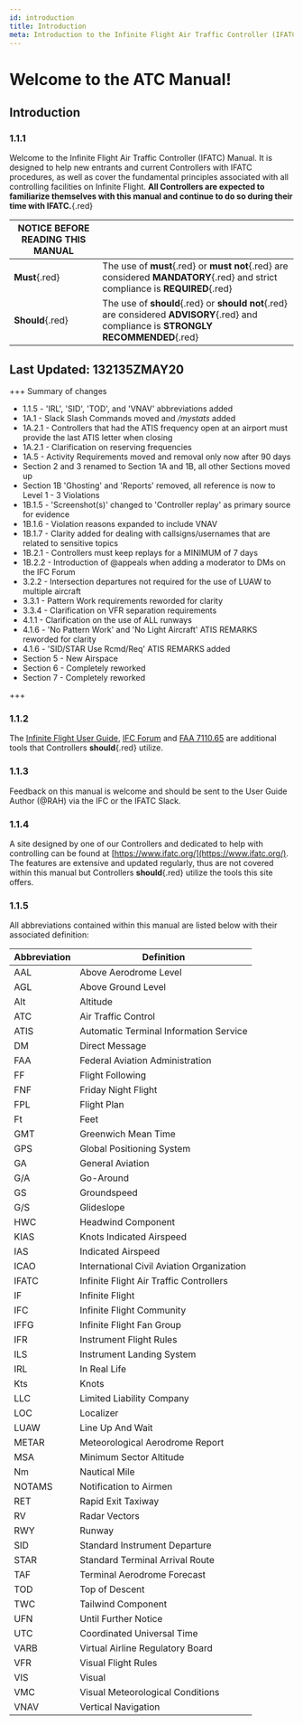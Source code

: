 ```yaml
---
id: introduction
title: Introduction
meta: Introduction to the Infinite Flight Air Traffic Controller (IFATC) Manual.
---
```


# Welcome to the ATC Manual!



## Introduction

### 1.1.1

Welcome to the Infinite Flight Air Traffic Controller (IFATC) Manual. It is designed to help new entrants and current Controllers with IFATC procedures, as well as cover the fundamental principles associated with all controlling facilities on Infinite Flight. **All Controllers are expected to familiarize themselves with this manual and continue to do so during their time with IFATC.**{.red}

| **NOTICE BEFORE READING THIS MANUAL** |                                                              |
| ------------------------------------- | ------------------------------------------------------------ |
| **Must**{.red}                        | The use of **must**{.red} or **must not**{.red} are considered **MANDATORY**{.red} and strict compliance is **REQUIRED**{.red} |
| **Should**{.red}                      | The use of **should**{.red} or **should not**{.red} are considered **ADVISORY**{.red} and compliance is **STRONGLY RECOMMENDED**{.red} |



## Last Updated: 132135ZMAY20



+++ Summary of changes

 - 1.1.5 - 'IRL', 'SID', 'TOD', and 'VNAV' abbreviations added
 - 1A.1 - Slack Slash Commands moved and */mystats* added
 - 1A.2.1 - Controllers that had the ATIS frequency open at an airport must provide the last ATIS letter when closing
 - 1A.2.1 - Clarification on reserving frequencies
 - 1A.5 - Activity Requirements moved and removal only now after 90 days
 - Section 2 and 3 renamed to Section 1A and 1B, all other Sections moved up
 - Section 1B 'Ghosting' and 'Reports' removed, all reference is now to Level 1 - 3 Violations
 - 1B.1.5 - 'Screenshot(s)' changed to 'Controller replay' as primary source for evidence
 - 1B.1.6 - Violation reasons expanded to include VNAV
 - 1B.1.7 - Clarity added for dealing with callsigns/usernames that are related to sensitive topics
 - 1B.2.1 - Controllers must keep replays for a MINIMUM of 7 days
 - 1B.2.2 - Introduction of @appeals when adding a moderator to DMs on the IFC Forum
 - 3.2.2 - Intersection departures not required for the use of LUAW to multiple aircraft
 - 3.3.1 - Pattern Work requirements reworded for clarity
 - 3.3.4 - Clarification on VFR separation requirements
 - 4.1.1 - Clarification on the use of ALL runways
 - 4.1.6 - 'No Pattern Work' and 'No Light Aircraft' ATIS REMARKS reworded for clarity
 - 4.1.6 - 'SID/STAR Use Rcmd/Req' ATIS REMARKS added
 - Section 5 - New Airspace
 - Section 6 - Completely reworked
 - Section 7 - Completely reworked

+++



### 1.1.2   

The [Infinite Flight User Guide](/guide), [IFC Forum](https://community.infiniteflight.com/) and [FAA 7110.65](https://www.faa.gov/regulations_policies/orders_notices/index.cfm/go/document.current/documentnumber/7110.65) are additional tools that Controllers **should**{.red} utilize.



### 1.1.3    

Feedback on this manual is welcome and should be sent to the User Guide Author (@RAH) via the IFC or the IFATC Slack.



### 1.1.4    

A site designed by one of our Controllers and dedicated to help with controlling can be found at [https://www.ifatc.org/](https://www.ifatc.org/). The features are extensive and updated regularly, thus are not covered within this manual but Controllers **should**{.red} utilize the tools this site offers.

 

### 1.1.5    

All abbreviations contained within this manual are listed below with their associated definition:

 

| **Abbreviation** | **Definition**                            |
| ---------------- | ----------------------------------------- |
| AAL              | Above Aerodrome Level                     |
| AGL              | Above Ground Level                        |
| Alt              | Altitude                                  |
| ATC              | Air Traffic Control                       |
| ATIS             | Automatic Terminal Information Service    |
| DM               | Direct Message                            |
| FAA              | Federal Aviation Administration           |
| FF               | Flight Following                          |
| FNF              | Friday Night Flight                       |
| FPL              | Flight Plan                               |
| Ft               | Feet                                      |
| GMT              | Greenwich Mean Time                       |
| GPS              | Global Positioning System                 |
| GA               | General Aviation                          |
| G/A              | Go-Around                                 |
| GS               | Groundspeed                               |
| G/S              | Glideslope                                |
| HWC              | Headwind Component                        |
| KIAS             | Knots Indicated Airspeed                  |
| IAS              | Indicated  Airspeed                       |
| ICAO             | International Civil Aviation Organization |
| IFATC            | Infinite Flight Air Traffic Controllers   |
| IF               | Infinite Flight                           |
| IFC              | Infinite Flight Community                 |
| IFFG             | Infinite Flight Fan Group                 |
| IFR              | Instrument Flight Rules                   |
| ILS              | Instrument Landing System                 |
| IRL              | In Real Life                              |
| Kts              | Knots                                     |
| LLC              | Limited Liability Company                 |
| LOC              | Localizer                                 |
| LUAW             | Line Up And Wait                          |
| METAR            | Meteorological Aerodrome Report           |
| MSA              | Minimum Sector Altitude                   |
| Nm               | Nautical Mile                             |
| NOTAMS           | Notification to Airmen                    |
| RET              | Rapid Exit Taxiway                        |
| RV               | Radar Vectors                             |
| RWY              | Runway                                    |
| SID              | Standard Instrument Departure             |
| STAR             | Standard Terminal Arrival Route           |
| TAF              | Terminal Aerodrome Forecast               |
| TOD              | Top of Descent                            |
| TWC              | Tailwind Component                        |
| UFN              | Until Further Notice                      |
| UTC              | Coordinated Universal Time                |
| VARB             | Virtual Airline Regulatory Board          |
| VFR              | Visual Flight Rules                       |
| VIS              | Visual                                    |
| VMC              | Visual Meteorological Conditions          |
| VNAV             | Vertical Navigation                       |